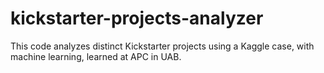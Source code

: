 # kickstarter-projects-analyzer
This code analyzes distinct Kickstarter projects using a Kaggle case, with machine learning, learned at APC in UAB.
